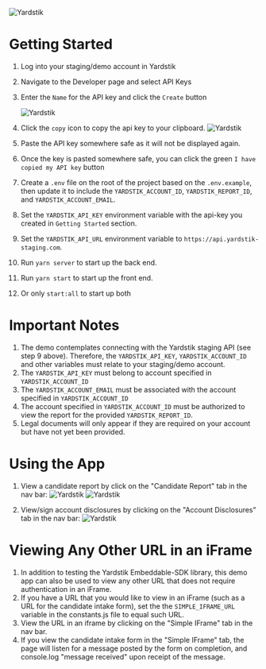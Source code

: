 ![Yardstik](https://yardstik-assets.s3.amazonaws.com/logos/yardstik-wordmark-white-outlined.png)

# Getting Started

1. Log into your staging/demo account in Yardstik
2. Navigate to the Developer page and select API Keys
3. Enter the `Name` for the API key and click the `Create` button

   ![Yardstik](https://yardstik-assets.s3.amazonaws.com/images/yardstik_api_keys_screen.png)

4. Click the `copy` icon to copy the api key to your clipboard.
   ![Yardstik](https://yardstik-assets.s3.amazonaws.com/images/copy_api_key.png)
5. Paste the API key somewhere safe as it will not be displayed again.
6. Once the key is pasted somewhere safe, you can click the green `I have copied my API key` button
7. Create a `.env` file on the root of the project based on the `.env.example`, then update it to include the `YARDSTIK_ACCOUNT_ID`, `YARDSTIK_REPORT_ID`, and `YARDSTIK_ACCOUNT_EMAIL`.
8. Set the `YARDSTIK_API_KEY` environment variable with the api-key you created in `Getting Started` section.
9. Set the `YARDSTIK_API_URL` environment variable to `https://api.yardstik-staging.com`.
10. Run `yarn server` to start up the back end.
11. Run `yarn start` to start up the front end.
12. Or only `start:all` to start up both

# Important Notes

1. The demo contemplates connecting with the Yardstik staging API (see step 9 above). Therefore, the `YARDSTIK_API_KEY`, `YARDSTIK_ACCOUNT_ID` and other variables must relate to your staging/demo account.
2. The `YARDSTIK_API_KEY` must belong to account specified in `YARDSTIK_ACCOUNT_ID`
3. The `YARDSTIK_ACCOUNT_EMAIL` must be associated with the account specified in `YARDSTIK_ACCOUNT_ID`
4. The account specified in `YARDSTIK_ACCOUNT_ID` must be authorized to view the report for the provided `YARDSTIK_REPORT_ID`.
5. Legal documents will only appear if they are required on your account but have not yet been provided.

# Using the App

1. View a candidate report by click on the "Candidate Report" tab in the nav bar:
   ![Yardstik](https://yardstik-assets.s3.amazonaws.com/images/embeddable-sdk-demo-report.png)
   ![Yardstik](https://yardstik-assets.s3.amazonaws.com/images/embeddable-sdk-demo-report2.png)

2. View/sign account disclosures by clicking on the "Account Disclosures" tab in the nav bar:
   ![Yardstik](https://yardstik-assets.s3.amazonaws.com/images/embeddable-sdk-demo-disclosures.png)

# Viewing Any Other URL in an iFrame

1. In addition to testing the Yardstik Embeddable-SDK library, this demo app can also be used to view any other URL that does not require authentication in an iFrame.
2. If you have a URL that you would like to view in an iFrame (such as a URL for the candidate intake form), set the the `SIMPLE_IFRAME_URL` variable in the constants.js file to equal such URL.
3. View the URL in an iframe by clicking on the "Simple IFrame" tab in the nav bar.
4. If you view the candidate intake form in the "Simple IFrame" tab, the page will listen for a message posted by the form on completion, and console.log "message received" upon receipt of the message.
